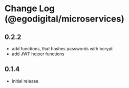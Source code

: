 # Change Log (@egodigital/microservices)

## 0.2.2

* add functions, that hashes passwords with bcrypt
* add JWT helper functions

## 0.1.4

* initial release